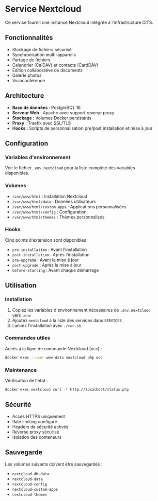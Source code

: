 # Service Nextcloud

Ce service fournit une instance Nextcloud intégrée à l'infrastructure CITS.

## Fonctionnalités

- Stockage de fichiers sécurisé
- Synchronisation multi-appareils
- Partage de fichiers
- Calendrier (CalDAV) et contacts (CardDAV)
- Édition collaborative de documents
- Galerie photos
- Visioconférence

## Architecture

- **Base de données** : PostgreSQL 16
- **Serveur Web** : Apache avec support reverse proxy
- **Stockage** : Volumes Docker persistants
- **Proxy** : Traefik avec SSL/TLS
- **Hooks** : Scripts de personnalisation pre/post installation et mise à jour

## Configuration

### Variables d'environnement

Voir le fichier `.env.nextcloud` pour la liste complète des variables disponibles.

### Volumes

- `/var/www/html` : Installation Nextcloud
- `/var/www/html/data` : Données utilisateurs
- `/var/www/html/custom_apps` : Applications personnalisées
- `/var/www/html/config` : Configuration
- `/var/www/html/themes` : Thèmes personnalisés

### Hooks

Cinq points d'extension sont disponibles :
- `pre-installation` : Avant l'installation
- `post-installation` : Après l'installation
- `pre-upgrade` : Avant la mise à jour
- `post-upgrade` : Après la mise à jour
- `before-starting` : Avant chaque démarrage

## Utilisation

### Installation

1. Copiez les variables d'environnement nécessaires de `.env.nextcloud` vers `.env`
2. Ajoutez `nextcloud` à la liste des services dans `SERVICES`
3. Lancez l'installation avec `./run.sh`

### Commandes utiles

Accès à la ligne de commande Nextcloud (occ) :
```bash
docker exec --user www-data nextcloud php occ
```

### Maintenance

Vérification de l'état :
```bash
docker exec nextcloud curl -f http://localhost/status.php
```

## Sécurité

- Accès HTTPS uniquement
- Rate limiting configuré
- Headers de sécurité activés
- Reverse proxy sécurisé
- Isolation des conteneurs

## Sauvegarde

Les volumes suivants doivent être sauvegardés :
- `nextcloud-db-data`
- `nextcloud-data`
- `nextcloud-config`
- `nextcloud-custom-apps`
- `nextcloud-themes`
